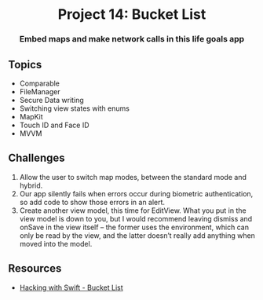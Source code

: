 <div align="center">
  <h1>Project 14: Bucket List</h1>
  <h3>Embed maps and make network calls in this life goals app</h3>
</div>

## Topics

 - Comparable
 - FileManager
 - Secure Data writing
 - Switching view states with enums
 - MapKit
 - Touch ID and Face ID
 - MVVM

##  Challenges
1. Allow the user to switch map modes, between the standard mode and hybrid.
2. Our app silently fails when errors occur during biometric authentication, so add code to show those errors in an alert.
3. Create another view model, this time for EditView. What you put in the view model is down to you, but I would recommend leaving dismiss and onSave in the view itself – the former uses the environment, which can only be read by the view, and the latter doesn’t really add anything when moved into the model.

## Resources
- [Hacking with Swift - Bucket List](https://www.hackingwithswift.com/books/ios-swiftui/bucket-list-wrap-up)
